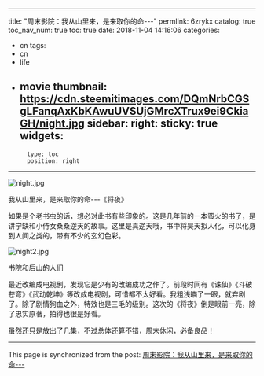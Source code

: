 
---
title: "周末影院：我从山里来，是来取你的命---"
permlink: 6zrykx
catalog: true
toc_nav_num: true
toc: true
date: 2018-11-04 14:16:06
categories:
- cn
tags:
- cn
- life
- movie
thumbnail: https://cdn.steemitimages.com/DQmNrbCGSgLFanqAxKbKAwuUVSUjGMrcXTrux9ei9CkiaGH/night.jpg
sidebar:
    right:
        sticky: true
widgets:
    -
        type: toc
        position: right
---


![night.jpg](https://cdn.steemitimages.com/DQmNrbCGSgLFanqAxKbKAwuUVSUjGMrcXTrux9ei9CkiaGH/night.jpg)

我从山里来，是来取你的命---《将夜》

如果是个老书虫的话，想必对此书有些印象的。这是几年前的一本蛮火的书了，是讲宁缺和小侍女桑桑逆天的故事。这里是真逆天哦，书中将昊天拟人化，可以化身到人间之类的，带有不少的玄幻色彩。

![night2.jpg](https://cdn.steemitimages.com/DQmbZeRZ5pUyHSbcXr9QWzK8ezvFPS3A5V6V2AgndtYayMi/night2.jpg)

书院和后山的人们

最近改编成电视剧，发现它是少有的改编成功之作了。前段时间有《诛仙》《斗破苍穹》《武动乾坤》等改成电视剧，可惜都不太好看。我粗浅瞄了一眼，就弃剧了。除了剧情狗血之外，特效也是三毛的级别。这次的《将夜》倒是眼前一亮，除了忠实原著，拍得也很是好看。

虽然还只是放出了几集，不过总体还算不错，周末休闲，必备良品！

- - -

This page is synchronized from the post: [周末影院：我从山里来，是来取你的命---](https://steemit.com/@lemooljiang/6zrykx)
